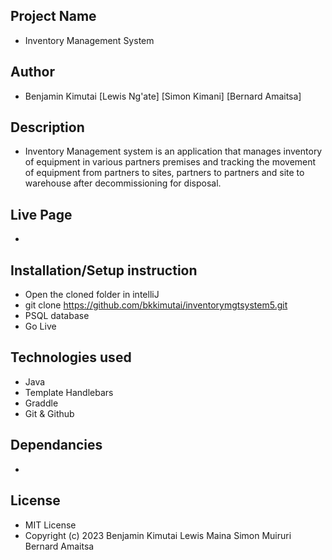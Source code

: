 
## Project Name
 - Inventory Management System

## Author
 - Benjamin Kimutai [Lewis Ng'ate] [Simon Kimani] [Bernard Amaitsa]

## Description 
 - Inventory Management system is an application that manages inventory of equipment in various partners premises and tracking the movement of equipment from partners to sites, partners to partners and site to warehouse after decommissioning for disposal. 

## Live Page
 - 

## Installation/Setup instruction 
 - Open the cloned folder in intelliJ
 - git clone https://github.com/bkkimutai/inventorymgtsystem5.git
 - PSQL database
 - Go Live

## Technologies used
 - Java
 - Template Handlebars
 - Graddle
 - Git & Github

## Dependancies
 - 

## License
 - MIT License
 - Copyright (c) 2023 Benjamin Kimutai Lewis Maina Simon Muiruri Bernard Amaitsa


